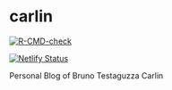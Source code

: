 # carlin

<!-- badges: start -->
[![R-CMD-check](https://github.com/brunocarlin/carlin/workflows/R-CMD-check/badge.svg)](https://github.com/brunocarlin/carlin/actions)

[![Netlify Status](https://api.netlify.com/api/v1/badges/532d1c28-df5d-4462-86b9-43b3032a43fa/deploy-status)](https://app.netlify.com/sites/carlin-blog/deploys)

<!-- badges: end -->


Personal Blog of Bruno Testaguzza Carlin

